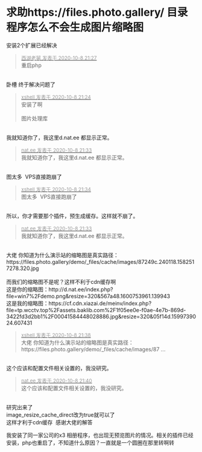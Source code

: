 # 求助https://files.photo.gallery/ 目录程序怎么不会生成图片缩略图


安装2个扩展已经解决

<div class="quote"><blockquote><font size="2"><a href="https://www.hostloc.com/forum.php?mod=redirect&amp;goto=findpost&amp;pid=9273469&amp;ptid=752101" target="_blank"><font color="#999999">西湖老舅 发表于 2020-10-8 21:27</font></a></font><br />
重启php</blockquote></div><br />
卧槽 终于解决问题了

<div class="quote"><blockquote><font size="2"><a href="https://www.hostloc.com/forum.php?mod=redirect&amp;goto=findpost&amp;pid=9273457&amp;ptid=752101" target="_blank"><font color="#999999">xshell 发表于 2020-10-8 21:24</font></a></font><br />
安装了啊<br />
<br />
图片处理库</blockquote></div><br />
我就知道你了，我这里d.nat.ee 都显示正常。

<div class="quote"><blockquote><font size="2"><a href="https://www.hostloc.com/forum.php?mod=redirect&amp;goto=findpost&amp;pid=9273506&amp;ptid=752101" target="_blank"><font color="#999999">nat.ee 发表于 2020-10-8 21:33</font></a></font><br />
我就知道你了，我这里d.nat.ee 都显示正常。</blockquote></div><br />
图太多&nbsp;&nbsp;VPS直接跑崩了

<div class="quote"><blockquote><font size="2"><a href="https://www.hostloc.com/forum.php?mod=redirect&amp;goto=findpost&amp;pid=9273514&amp;ptid=752101" target="_blank"><font color="#999999">xshell 发表于 2020-10-8 21:34</font></a></font><br />
图太多&nbsp;&nbsp;VPS直接跑崩了</blockquote></div><br />
所以，你才需要那个插件，预生成缓存。这样就不崩了。

<div class="quote"><blockquote><font size="2"><a href="https://www.hostloc.com/forum.php?mod=redirect&amp;goto=findpost&amp;pid=9273506&amp;ptid=752101" target="_blank"><font color="#999999">nat.ee 发表于 2020-10-8 21:33</font></a></font><br />
我就知道你了，我这里d.nat.ee 都显示正常。</blockquote></div><br />
大佬 你知道为什么演示站的缩略图是真实路径：https://files.photo.gallery/demo/_files/cache/images/87249c.240118.1582517278.320.jpg<br />
<br />
而我们的缩略图不是呢？这样不利于cdn缓存啊<br />
这是你的缩略图：http://d.nat.ee/index.php?file=win7%2Fdemo.png&amp;resize=320&amp;567a48.1600753961.139943<br />
这是我的缩略图：https://cf.cdn.xiazai.de/meinv/index.php?file=tp.wcctv.top%2Fassets.baklib.com%2F1f05ee0e-f0ae-4e7b-869d-3422fd3d2bb1%2F00041584448028886.jpg&amp;resize=320&amp;05f14d.1599739024.607431

<div class="quote"><blockquote><font size="2"><a href="https://www.hostloc.com/forum.php?mod=redirect&amp;goto=findpost&amp;pid=9273541&amp;ptid=752101" target="_blank"><font color="#999999">xshell 发表于 2020-10-8 21:38</font></a></font><br />
大佬 你知道为什么演示站的缩略图是真实路径：https://files.photo.gallery/demo/_files/cache/images/87 ...</blockquote></div><br />
这个应该和配置文件相关设置的，我没研究。

<div class="quote"><blockquote><font size="2"><a href="https://www.hostloc.com/forum.php?mod=redirect&amp;goto=findpost&amp;pid=9273549&amp;ptid=752101" target="_blank"><font color="#999999">nat.ee 发表于 2020-10-8 21:40</font></a></font><br />
这个应该和配置文件相关设置的，我没研究。</blockquote></div><br />
研究出来了<br />
image_resize_cache_direct改为true就可以了<br />
这样才利于cdn缓存&nbsp;&nbsp;感谢大佬的解答

我安装了同一家公司的x3 相册程序，也出现无预览图片的情况。相关的插件已经安装，php也重启了，不知道什么原因？一直就是一个圆圈在那里转啊转<img src="static/image/smiley/default/sweat.gif" smilieid="10" border="0" alt="" /><br />
<br />
<img id="aimg_uvdVV" onclick="zoom(this, this.src, 0, 0, 0)" class="zoom" src="https://www.10086.win/imgs/2020/10/a14f9ed09c7ce9d7.png" onmouseover="img_onmouseoverfunc(this)" onload="thumbImg(this)" border="0" alt="" />
